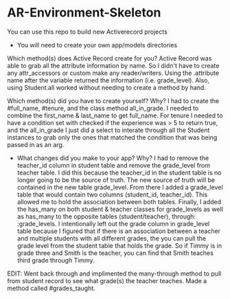 # AR-Environment-Skeleton

You can use this repo to build new Activerecord projects

* You will need to create your own app/models directories


Which method(s) does Active Record create for you?
    Active Record was able to grab all the attribute information by name. So I didn't have to create
    any attr_accessors or custom make any reader/writers. Using the .attribute name after the variable 
    returned the information (i.e. grade_level).  Also, using Student.all worked without needing to create a method by hand.



Which method(s) did you have to create yourself? Why? 
    I had to create the #full_name, #tenure, and the class method all_in_grade. I needed to combine the first_name & last_name to get full_name. For tenure I needed to have a condition set with checked if the experience was > 5 to return true, and the 
    all_in_grade I just did a select to interate through all the Student instances to grab only the ones that matched the condition that was being passed in as an arg.


- What changes did you make to your app? Why? 
I had to remove the teacher_id column in student table and remove the grade_level from teacher table. I did this because the teacher_id in the student table is no longer going to be the source of truth. The new source of truth will be contained in the new table grade_level. From there I added a grade_level table that would contain two columns (student_id, teacher_id). This allowed me to hold the association between both tables. Finally, I added the has_many on both student & teacher classes for grade_levels as well as has_many to the opposite tables (student/teacher), through: :grade_levels. I intentionally left out the grade column in grade_level table because I figured that if there is an association between a teacher and multiple students with all different grades, the you can pull the grade level from the student table that holds the grade. So if Timmy is in grade three and Smith is the teacher, you can find that Smith teaches third grade through Timmy.


EDIT:
Went back through and implimented the many-through method to pull from student record to see what grade(s) the teacher teaches. Made a method called #grades_taught.



